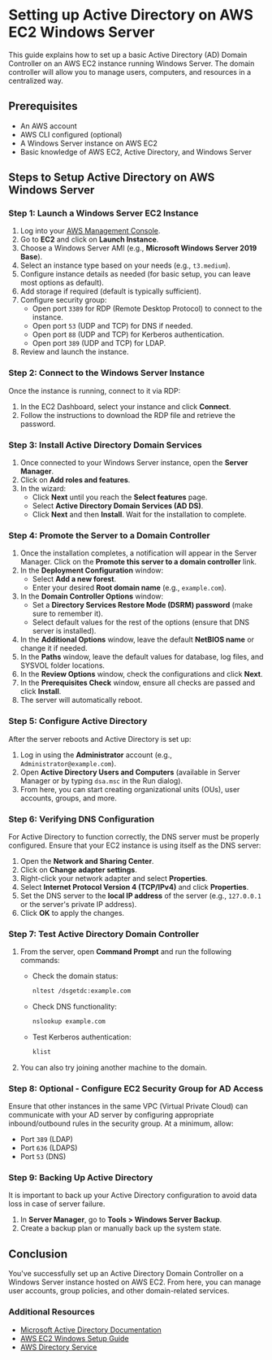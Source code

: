 

# Setting up Active Directory on AWS EC2 Windows Server

This guide explains how to set up a basic Active Directory (AD) Domain Controller on an AWS EC2 instance running Windows Server. The domain controller will allow you to manage users, computers, and resources in a centralized way.

## Prerequisites

- An AWS account
- AWS CLI configured (optional)
- A Windows Server instance on AWS EC2
- Basic knowledge of AWS EC2, Active Directory, and Windows Server

## Steps to Setup Active Directory on AWS Windows Server

### Step 1: Launch a Windows Server EC2 Instance

1. Log into your [AWS Management Console](https://console.aws.amazon.com/).
2. Go to **EC2** and click on **Launch Instance**.
3. Choose a Windows Server AMI (e.g., **Microsoft Windows Server 2019 Base**).
4. Select an instance type based on your needs (e.g., `t3.medium`).
5. Configure instance details as needed (for basic setup, you can leave most options as default).
6. Add storage if required (default is typically sufficient).
7. Configure security group:
    - Open port `3389` for RDP (Remote Desktop Protocol) to connect to the instance.
    - Open port `53` (UDP and TCP) for DNS if needed.
    - Open port `88` (UDP and TCP) for Kerberos authentication.
    - Open port `389` (UDP and TCP) for LDAP.
8. Review and launch the instance.

### Step 2: Connect to the Windows Server Instance

Once the instance is running, connect to it via RDP:

1. In the EC2 Dashboard, select your instance and click **Connect**.
2. Follow the instructions to download the RDP file and retrieve the password.

### Step 3: Install Active Directory Domain Services

1. Once connected to your Windows Server instance, open the **Server Manager**.
2. Click on **Add roles and features**.
3. In the wizard:
    - Click **Next** until you reach the **Select features** page.
    - Select **Active Directory Domain Services (AD DS)**.
    - Click **Next** and then **Install**. Wait for the installation to complete.

### Step 4: Promote the Server to a Domain Controller

1. Once the installation completes, a notification will appear in the Server Manager. Click on the **Promote this server to a domain controller** link.
2. In the **Deployment Configuration** window:
    - Select **Add a new forest**.
    - Enter your desired **Root domain name** (e.g., `example.com`).
3. In the **Domain Controller Options** window:
    - Set a **Directory Services Restore Mode (DSRM) password** (make sure to remember it).
    - Select default values for the rest of the options (ensure that DNS server is installed).
4. In the **Additional Options** window, leave the default **NetBIOS name** or change it if needed.
5. In the **Paths** window, leave the default values for database, log files, and SYSVOL folder locations.
6. In the **Review Options** window, check the configurations and click **Next**.
7. In the **Prerequisites Check** window, ensure all checks are passed and click **Install**.
8. The server will automatically reboot.

### Step 5: Configure Active Directory

After the server reboots and Active Directory is set up:

1. Log in using the **Administrator** account (e.g., `Administrator@example.com`).
2. Open **Active Directory Users and Computers** (available in Server Manager or by typing `dsa.msc` in the Run dialog).
3. From here, you can start creating organizational units (OUs), user accounts, groups, and more.

### Step 6: Verifying DNS Configuration

For Active Directory to function correctly, the DNS server must be properly configured. Ensure that your EC2 instance is using itself as the DNS server:

1. Open the **Network and Sharing Center**.
2. Click on **Change adapter settings**.
3. Right-click your network adapter and select **Properties**.
4. Select **Internet Protocol Version 4 (TCP/IPv4)** and click **Properties**.
5. Set the DNS server to the **local IP address** of the server (e.g., `127.0.0.1` or the server's private IP address).
6. Click **OK** to apply the changes.

### Step 7: Test Active Directory Domain Controller

1. From the server, open **Command Prompt** and run the following commands:
   - Check the domain status:  
     ```bash
     nltest /dsgetdc:example.com
     ```
   - Check DNS functionality:
     ```bash
     nslookup example.com
     ```
   - Test Kerberos authentication:
     ```bash
     klist
     ```

2. You can also try joining another machine to the domain.

### Step 8: Optional - Configure EC2 Security Group for AD Access

Ensure that other instances in the same VPC (Virtual Private Cloud) can communicate with your AD server by configuring appropriate inbound/outbound rules in the security group. At a minimum, allow:
- Port `389` (LDAP)
- Port `636` (LDAPS)
- Port `53` (DNS)

### Step 9: Backing Up Active Directory

It is important to back up your Active Directory configuration to avoid data loss in case of server failure.

1. In **Server Manager**, go to **Tools > Windows Server Backup**.
2. Create a backup plan or manually back up the system state.

## Conclusion

You've successfully set up an Active Directory Domain Controller on a Windows Server instance hosted on AWS EC2. From here, you can manage user accounts, group policies, and other domain-related services.

### Additional Resources

- [Microsoft Active Directory Documentation](https://docs.microsoft.com/en-us/windows-server/identity/active-directory-domain-services)
- [AWS EC2 Windows Setup Guide](https://aws.amazon.com/windows/)
- [AWS Directory Service](https://aws.amazon.com/directoryservice/)

